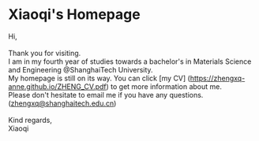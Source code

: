 # Xiaoqi's Homepage
Hi, 
<br>
<br>
Thank you for visiting.
<br>
I am in my fourth year of studies towards a bachelor's in Materials Science and Engineering @ShanghaiTech University.
<br>
My homepage is still on its way.  You can click [my CV] (https://zhengxq-anne.github.io/ZHENG_CV.pdf) to get more information about me.
<br>
Please don't hesitate to email me if you have any questions.  (zhengxq@shanghaitech.edu.cn)
<br>
<br>
Kind regards,
<br>
Xiaoqi
